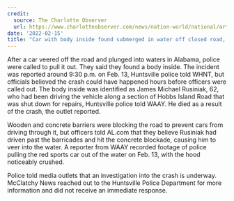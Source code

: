 ```yaml
---
credit:
  source: The Charlotte Observer
  url: https://www.charlotteobserver.com/news/nation-world/national/article258418708.html
date: '2022-02-15'
title: "Car with body inside found submerged in water off closed road, Alabama cops say"
---
```

After a car veered off the road and plunged into waters in Alabama, police were called to pull it out. They said they found a body inside. The incident was reported around 9:30 p.m. on Feb. 13, Huntsville police told WHNT, but officials believed the crash could have happened hours before officers were called out. The body inside was identified as James Michael Rusiniak, 62, who had been driving the vehicle along a section of Hobbs Island Road that was shut down for repairs, Huntsville police told WAAY. He died as a result of the crash, the outlet reported.

Wooden and concrete barriers were blocking the road to prevent cars from driving through it, but officers told AL.com that they believe Rusiniak had driven past the barricades and hit the concrete blockade, causing him to veer into the water. A reporter from WAAY recorded footage of police pulling the red sports car out of the water on Feb. 13, with the hood noticeably crushed.

Police told media outlets that an investigation into the crash is underway. McClatchy News reached out to the Huntsville Police Department for more information and did not receive an immediate response.
